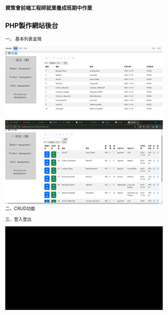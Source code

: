### 資策會前端工程師就業養成班期中作業  
## PHP製作網站後台  

  一、 基本列表呈現  

  ![image](https://github.com/yhn2983/php_list/blob/main/%E7%99%BB%E5%85%A5%E5%89%8D%E5%88%97%E8%A1%A8.png) ![image](https://github.com/yhn2983/php_list/blob/main/%E7%99%BB%E5%85%A5%E5%BE%8C%E5%88%97%E8%A1%A8.png)
  二、CRUD功能   
  
  三、登入登出  

  ![image](https://github.com/yhn2983/php_list/blob/main/loginout.gif)
